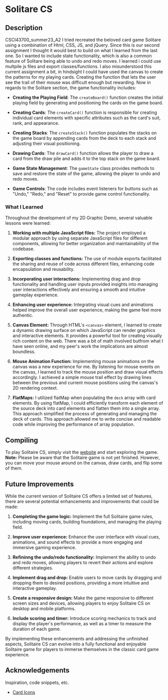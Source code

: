 # Solitare CS

## Description
CSCI43700_summer23_A2
I tried recreated the beloved card game Solitare using a combination of Html, CSS, JS, and jQuery. Since this is our second assignment I thought it would best to build on what I learned from the last one. So I wanted to include state functionality, which is also a common feature of Solitare being able to undo and redo moves. I learned i could use multpile js files and export classes/functions. I also misunderstood this current assignment a bit, in hindsight I could have used the canvas to create the patterns for my playing cards. Creating the function that lets the user see the trail of their mouse was difficult enough but rewarding. Now in regards to the Solitare section, the game functionality includes:

- **Creating the Playing Field**: The `createBoard()` function creates the initial playing field by generating and positioning the cards on the game board.

- **Creating Cards**: The `createCard()` function is responsible for creating individual card elements with specific attributes such as the card's suit, rank, and appearance.

- **Creating Stacks**: The `createStack()` function populates the stacks on the game board by appending cards from the deck to each stack and adjusting their visual positioning.

- **Drawing Cards**: The `drawCard()` function allows the player to draw a card from the draw pile and adds it to the top stack on the game board.

- **Game State Management**: The `gameState` class provides methods to save and restore the state of the game, allowing the player to undo and redo moves.

- **Game Controls**: The code includes event listeners for buttons such as "Undo," "Redo," and "Reset" to provide game control functionality.


### What I Learned

Throughout the development of my 2D Graphic Demo, several valuable lessons were learned:

1. **Working with multiple JavaScript files:** The project employed a modular approach by using separate JavaScript files for different components, allowing for better organization and maintainability of the codebase.

2. **Exporting classes and functions:** The use of module exports facilitated the sharing and reuse of code across different files, enhancing code encapsulation and reusability.

3. **Incorporating user interactions:** Implementing drag and drop functionality and handling user inputs provided insights into managing user interactions effectively and ensuring a smooth and intuitive gameplay experience.

4. **Enhancing user experience:** Integrating visual cues and animations helped improve the overall user experience, making the game feel more authentic.

5. **Canvas Element:** Through HTML's `<canvas>` element, I learned to create a dynamic drawing surface on which JavaScript can render graphics and interactive elements. It provides a powerful tool for creating visually rich content on the web. There was a bit of math involved butfrom what I have seen online, and my peer's work the implications are almost boundless.

6. **Mouse Animation Function:** Implementing mouse animations on the canvas was a new experience for me. By listening for mouse events on the canvas, I learned to track the mouse position and draw visual effects accordingly. I achieved a simple mouse trail effect by drawing lines between the previous and current mouse positions using the canvas's 2D rendering context.

7. **FlatMaps:** I utilized flatMap when populating the `deck` array with card elements. By using flatMap, I could efficiently transform each element of the source deck into card elements and flatten them into a single array. This approach simplified the process of generating and managing the deck of cards. This approach allowed me to write concise and readable code while improving the performance of array population.

## Compiling

To play Solitaire CS, simply visit the [website](https://pages.github.iu.edu/mfalana/CSCI43700_summer23_A2/) and start exploring the game.
**Note:** Please be aware that the Solitaire game is not yet finished. However, you can move your mouse around on the canvas, draw cards, and flip some of them.

## Future Improvements

While the current version of Solitaire CS offers a limited set of features, there are several potential enhancements and improvements that could be made:

1. **Completing the game logic:** Implement the full Solitaire game rules, including moving cards, building foundations, and managing the playing field.

2. **Improve user experience:** Enhance the user interface with visual cues, animations, and sound effects to provide a more engaging and immersive gaming experience.

3. **Refininng the undo/redo functionality:** Implement the ability to undo and redo moves, allowing players to revert their actions and explore different strategies.

4. **Implement drag and drop:** Enable users to move cards by dragging and dropping them to desired positions, providing a more intuitive and interactive gameplay.

5. **Create a responsive design:** Make the game responsive to different screen sizes and devices, allowing players to enjoy Solitaire CS on desktop and mobile platforms.

6. **Include scoring and timer:** Introduce scoring mechanics to track and display the player's performance, as well as a timer to measure the duration of each game.

By implementing these enhancements and addressing the unfinished aspects, Solitaire CS can evolve into a fully functional and enjoyable Solitaire game for players to immerse themselves in the classic card game experience.

## Acknowledgements

Inspiration, code snippets, etc.

- [Card Icons](https://github.com/htdebeer/SVG-cards)


